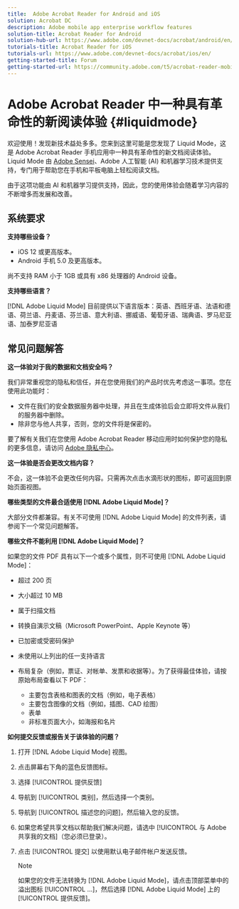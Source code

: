 ```yaml
---
title:  Adobe Acrobat Reader for Android and iOS
solution: Acrobat DC
description: Adobe mobile app enterprise workflow features
solution-title: Acrobat Reader for Android
solution-hub-url: https://www.adobe.com/devnet-docs/acrobat/android/en/
tutorials-title: Acrobat Reader for iOS
tutorials-url: https://www.adobe.com/devnet-docs/acrobat/ios/en/
getting-started-title: Forum
getting-started-url: https://community.adobe.com/t5/acrobat-reader-mobile/bd-p/acrobat-reader-mobile?page=1&sort=latest_replies&filter=all
---
```


# Adobe Acrobat Reader 中一种具有革命性的新阅读体验 {#liquidmode}

欢迎使用！发现新技术益处多多。您来到这里可能是您发现了 Liquid Mode，这是 Adobe Acrobat Reader 手机应用中一种具有革命性的新文档阅读体验。Liquid Mode 由 [Adobe Sensei](https://www.adobe.com/cn/sensei.html)、Adobe 人工智能 (AI) 和机器学习技术提供支持，专门用于帮助您在手机和平板电脑上轻松阅读文档。

由于这项功能由 AI 和机器学习提供支持，因此，您的使用体验会随着学习内容的不断增多而发展和改善。

## 系统要求

**支持哪些设备？**

* iOS 12 或更高版本。
* Android 手机 5.0 及更高版本。 

尚不支持 RAM 小于 1GB 或具有 x86 处理器的 Android 设备。

**支持哪些语言？**

[!DNL Adobe Liquid Mode] 目前提供以下语言版本：英语、西班牙语、法语和德语、荷兰语、丹麦语、芬兰语、意大利语、挪威语、葡萄牙语、瑞典语、罗马尼亚语、加泰罗尼亚语

## 常见问题解答

**这一体验对于我的数据和文档安全吗？**

我们非常重视您的隐私和信任，并在您使用我们的产品时优先考虑这一事项。您在使用此功能时：

* 文件在我们的安全数据服务器中处理，并且在生成体验后会立即将文件从我们的服务器中删除。
* 除非您与他人共享，否则，您的文件将是保密的。

要了解有关我们在您使用 Adobe Acrobat Reader 移动应用时如何保护您的隐私的更多信息，请访问 [Adobe 隐私中心](https://www.adobe.com/cn/privacy.html)。

**这一体验是否会更改文档内容？**

不会，这一体验不会更改任何内容。只需再次点击水滴形状的图标，即可返回到原始页面视图。

**哪些类型的文件最合适使用 [!DNL Adobe Liquid Mode]？**

大部分文件都兼容。有关不可使用 [!DNL Adobe Liquid Mode] 的文件列表，请参阅下一个常见问题解答。 

**哪些文件不能利用 [!DNL Adobe Liquid Mode]？**

如果您的文件 PDF 具有以下一个或多个属性，则不可使用 [!DNL Adobe Liquid Mode]：

* 超过 200 页
* 大小超过 10 MB
* 属于扫描文档
* 转换自演示文稿（Microsoft PowerPoint、Apple Keynote 等）
* 已加密或受密码保护
* 未使用以上列出的任一支持语言
* 布局复杂（例如，票证、对帐单、发票和收据等）。为了获得最佳体验，请按原始布局查看以下 PDF：

    * 主要包含表格和图表的文档（例如，电子表格）
    * 主要包含图像的文档（例如，插图、CAD 绘图）
    * 表单
    * 非标准页面大小，如海报和名片

**如何提交反馈或报告关于该体验的问题？**

1. 打开 [!DNL Adobe Liquid Mode] 视图。
1. 点击屏幕右下角的蓝色反馈图标。
1. 选择 [!UICONTROL 提供反馈]
1. 导航到 [!UICONTROL 类别]，然后选择一个类别。
1. 导航到 [!UICONTROL 描述您的问题]，然后输入您的反馈。
1. 如果您希望共享文档以帮助我们解决问题，请选中 [!UICONTROL 与 Adobe 共享我的文档]（您必须已登录）。
1. 点击 [!UICONTROL 提交] 以使用默认电子邮件帐户发送反馈。

   >[!NOTE]
   >
   >如果您的文件无法转换为 [!DNL Adobe Liquid Mode]，请点击顶部菜单中的溢出图标 [!UICONTROL ...]，然后选择 [!DNL Adobe Liquid Mode] 上的 [!UICONTROL 提供反馈]。
